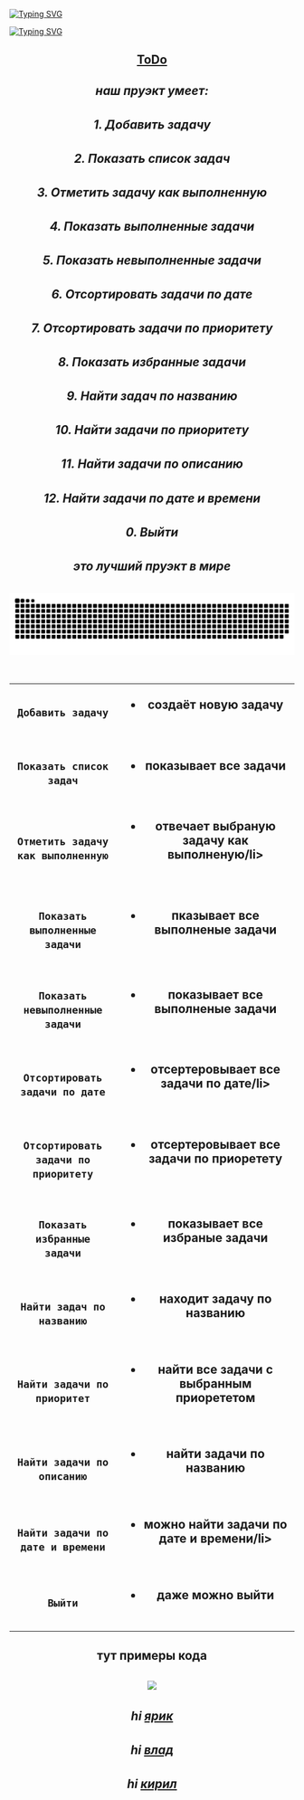 
[![Typing SVG](https://readme-typing-svg.herokuapp.com?color=%2336BCF7&lines=+)](https://git.io/typing-svg)

[![Typing SVG](https://readme-typing-svg.herokuapp.com?color=%342362&lines=ToDo+list+без+графического+интерфейса+++++)](https://git.io/typing-svg)

<h2 align="center"> 
    <a href="https://github.com/yarik1732/cvfyf" target="_blank"> ToDo </a>
<ing src="https://github.com/yarik1732/ToDolist1.git" height="32"/>







<h5>
наш пруэкт умеет: <h5>
1. Добавить задачу<h5>
        2. Показать список задач<h5>
        3. Отметить задачу как выполненную<h5>
        4. Показать выполненные задачи<h5>
        5. Показать невыполненные задачи<h5>
        6. Отсортировать задачи по дате<h5>
        7. Отсортировать задачи по приоритету<h5>
        8. Показать избранные задачи<h5>
        9. Найти задач по названию<h5>
        10. Найти задачи по приоритету<h5>
        11. Найти задачи по описанию<h5>
        12. Найти задачи по дате и времени<h5>
        0. Выйти<h5>

это лучший пруэкт в мире
</h5>




<picture>
  <source
    media="(prefers-color-scheme: dark)"
    srcset="https://raw.githubusercontent.com/platane/snk/output/github-contribution-grid-snake-dark.svg"
  />
  <source
    media="(prefers-color-scheme: light)"
    srcset="https://raw.githubusercontent.com/platane/snk/output/github-contribution-grid-snake.svg"
  />
  <img
    alt="github contribution grid snake animation"
    src="https://raw.githubusercontent.com/platane/snk/output/github-contribution-grid-snake.svg"
  />
</picture>


    
<table>
  
     


  </tr>
  <tr>
    <td><h4><code>Добавить задачу</code></h4></td>
    <td rowspan="1"><p> </p>
<ul>
<li>создаёт новую задачу</li>

</ul>
<img width="800" height="0" alt=""></td>


  


  </tr>
  <tr>
    <td><h4><code>Показать список задач</code></h4></td>
    <td rowspan="1"><p> </p>
<ul>
<li>показывает все задачи</li>

</ul>
<img width="700" height="0" alt=""></td>

  
   
<br>

  </tr>
  <tr>
    <td><h4><code>Отметить задачу как выполненную</code></h4></td>
    <td rowspan="1"><p> </p>
<ul>
<li>отвечает выбраную задачу как выполненую/li>

</ul>
<img width="700" height="0" alt=""></td>




  </tr>
  <tr>
    <td><h4><code>Показать выполненные задачи</code></h4></td>
    <td rowspan="1"><p> </p>
<ul>
<li>пказывает все выполненые задачи</li>

</ul>
<img width="700" height="0" alt=""></td>



  

  </tr>
  <tr>
    <td><h4><code>Показать невыполненные задачи</code></h4></td>
    <td rowspan="1"><p> </p>
<ul>
<li>показывает все выполненые задачи</li>

</ul>
<img width="700" height="0" alt=""></td>



  

  </tr>
  <tr>
    <td><h4><code>Отсортировать задачи по дате</code></h4></td>
    <td rowspan="1"><p> </p>
<ul>
<li>отсертеровывает все задачи по дате/li>

</ul>
<img width="700" height="0" alt=""></td>



  

  </tr>
  <tr>
    <td><h4><code>Отсортировать задачи по приоритету</code></h4></td>
    <td rowspan="1"><p> </p>
<ul>
<li>отсертеровывает все задачи по приоретету</li>

</ul>
<img width="700" height="0" alt=""></td>



  


  </tr>
  <tr>
    <td><h4><code>Показать избранные задачи</code></h4></td>
    <td rowspan="1"><p> </p>
<ul>
<li>показывает все избраные задачи</li>

</ul>
<img width="700" height="0" alt=""></td>



  


  </tr>
  <tr>
    <td><h4><code>Найти задач по названию</code></h4></td>
    <td rowspan="1"><p> </p>
<ul>
<li>находит задачу по названию</li>

</ul>
<img width="700" height="0" alt=""></td>




  </tr>
  <tr>
    <td><h4><code>Найти задачи по приоритет</code></h4></td>
    <td rowspan="1"><p> </p>
<ul>
<li>найти все задачи с выбранным приорететом</li>

</ul>
<img width="700" height="0" alt=""></td>


  

<br>

  </tr>
  <tr>
    <td><h4><code>Найти задачи по описанию</code></h4></td>
    <td rowspan="1"><p> </p>
<ul>
<li>найти задачи по названию</li>

</ul>
<img width="700" height="0" alt=""></td>



  

  </tr>
  <tr>
    <td><h4><code>Найти задачи по дате и времени</code></h4></td>
    <td rowspan="1"><p> </p>
<ul>
<li>можно найти задачи по дате и времени/li>

</ul>
<img width="700" height="0" alt=""></td>





  </tr>
  <tr>
    <td><h4><code>Выйти</code></h4></td>
    <td rowspan="1"><p> </p>
<ul>
<li>даже можно выйти</li>

</ul>
<img width="700" height="0" alt=""></td>








</table>
<!--/options-->


<h4 align="center">тут примеры кода</h4>

<img src="https://cs14.pikabu.ru/post_img/2022/02/08/6/1644311014186960601.jpg">


##### hi [ярик](https://github.com/yarik1732)
##### hi [влад](https://github.com/notic33)
##### hi [кирил](https://github.com/Hackep1551)
